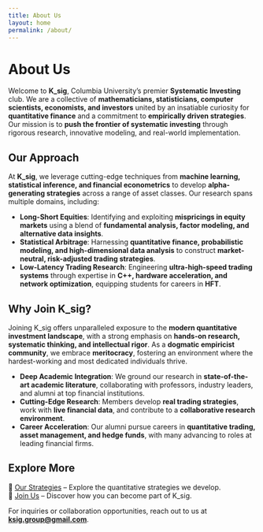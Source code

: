```yaml
---
title: About Us
layout: home
permalink: /about/
---
```

# About Us

Welcome to **K_sig**, Columbia University’s premier **Systematic Investing** club. We are a collective of **mathematicians, statisticians, computer scientists, economists, and investors** united by an insatiable curiosity for **quantitative finance** and a commitment to **empirically driven strategies**. Our mission is to **push the frontier of systematic investing** through rigorous research, innovative modeling, and real-world implementation.

## Our Approach

At **K_sig**, we leverage cutting-edge techniques from **machine learning, statistical inference, and financial econometrics** to develop **alpha-generating strategies** across a range of asset classes. Our research spans multiple domains, including:

- **Long-Short Equities**: Identifying and exploiting **mispricings in equity markets** using a blend of **fundamental analysis, factor modeling, and alternative data insights**.
- **Statistical Arbitrage**: Harnessing **quantitative finance, probabilistic modeling, and high-dimensional data analysis** to construct **market-neutral, risk-adjusted trading strategies**.
- **Low-Latency Trading Research**: Engineering **ultra-high-speed trading systems** through expertise in **C++, hardware acceleration, and network optimization**, equipping students for careers in **HFT**.

## Why Join K_sig?

Joining K_sig offers unparalleled exposure to the **modern quantitative investment landscape**, with a strong emphasis on **hands-on research, systematic thinking, and intellectual rigor**. As a **dogmatic empiricist community**, we embrace **meritocracy**, fostering an environment where the hardest-working and most dedicated individuals thrive.

- **Deep Academic Integration**: We ground our research in **state-of-the-art academic literature**, collaborating with professors, industry leaders, and alumni at top financial institutions.
- **Cutting-Edge Research**: Members develop **real trading strategies**, work with **live financial data**, and contribute to a **collaborative research environment**.
- **Career Acceleration**: Our alumni pursue careers in **quantitative trading, asset management, and hedge funds**, with many advancing to roles at leading financial firms.

## Explore More

🔹 [Our Strategies](/Our%20Strategies/) – Explore the quantitative strategies we develop.  
🔹 [Join Us](https://docs.google.com/forms/d/e/1FAIpQLSfk0SBYgG9aHVqpc-P3FbnJLEbc1jalYTA4s8f5S4uMc6olZQ/viewform?usp=dialog) – Discover how you can become part of K_sig.


For inquiries or collaboration opportunities, reach out to us at **[ksig.group@gmail.com](mailto:ksig.group@gmail.com)**.